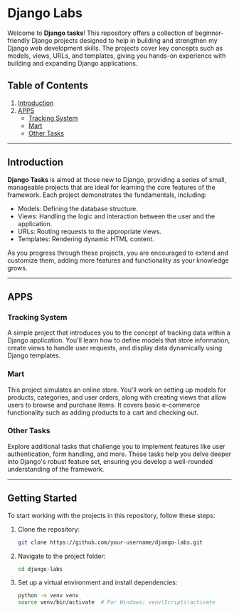 # **Django Labs**

Welcome to **Django tasks**! This repository offers a collection of beginner-friendly Django projects designed to help in building and strengthen my Django web development skills. The projects cover key concepts such as models, views, URLs, and templates, giving you hands-on experience with building and expanding Django applications.

## **Table of Contents**

1. [Introduction](#introduction)
2. [APPS](#APPS)
    - [Tracking System](#tracking-system)
    - [Mart](#mart)
    - [Other Tasks](#other-tasks)

---

## **Introduction**

**Django Tasks** is aimed at those new to Django, providing a series of small, manageable projects that are ideal for learning the core features of the framework. Each project demonstrates the fundamentals, including:

- Models: Defining the database structure.
- Views: Handling the logic and interaction between the user and the application.
- URLs: Routing requests to the appropriate views.
- Templates: Rendering dynamic HTML content.

As you progress through these projects, you are encouraged to extend and customize them, adding more features and functionality as your knowledge grows.

---

## **APPS**

### **Tracking System**

A simple project that introduces you to the concept of tracking data within a Django application. You'll learn how to define models that store information, create views to handle user requests, and display data dynamically using Django templates.

### **Mart**

This project simulates an online store. You'll work on setting up models for products, categories, and user orders, along with creating views that allow users to browse and purchase items. It covers basic e-commerce functionality such as adding products to a cart and checking out.

### **Other Tasks**

Explore additional tasks that challenge you to implement features like user authentication, form handling, and more. These tasks help you delve deeper into Django's robust feature set, ensuring you develop a well-rounded understanding of the framework.

---

## **Getting Started**

To start working with the projects in this repository, follow these steps:

1. Clone the repository:
    ```bash
    git clone https://github.com/your-username/django-labs.git
    ```

2. Navigate to the project folder:
    ```bash
    cd django-labs
    ```

3. Set up a virtual environment and install dependencies:
    ```bash
    python -m venv venv
    source venv/bin/activate  # For Windows: venv\Scripts\activate
    ```
